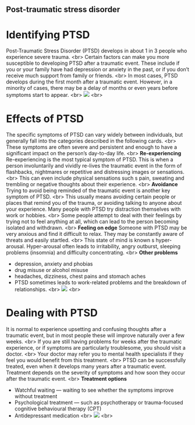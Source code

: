 
## Post-traumatic stress disorder

# Identifying PTSD
Post-Traumatic Stress Disorder (PTSD) develops in about 1 in 3 people who experience severe trauma.
&lt;br&gt;
Certain factors can make you more susceptible to developing PTSD after a traumatic event. These include if you or your family have had depression or anxiety in the past, or if you don’t receive much support from family or friends.
&lt;br&gt;
In most cases, PTSD develops during the first month after a traumatic event. However, in a minority of cases, there may be a delay of months or even years before symptoms start to appear.
&lt;br&gt;
![](recap.png)
&lt;br&gt;
# Effects of PTSD
The specific symptoms of PTSD can vary widely between individuals, but generally fall into the categories described in the following cards.
&lt;br&gt;
These symptoms are often severe and persistent and enough to have a significant impact on the person’s day-to-day life.
&lt;br&gt;
**Re-experiencing**
Re-experiencing is the most typical symptom of PTSD. This is when a person involuntarily and vividly re-lives the traumatic event in the form of flashbacks, nightmares or repetitive and distressing images or sensations.
&lt;br&gt;
This can even include physical sensations such s pain, sweating and trembling or negative thoughts about their experience.
&lt;br&gt;
**Avoidance**
Trying to avoid being reminded of the traumatic event is another key symptom of PTSD.
&lt;br&gt;
This usually means avoiding certain people or places that remind you of the trauma, or avoiding talking to anyone about your experience. Many people with PTSD try distraction themselves with work or hobbies.
&lt;br&gt;
Some people attempt to deal with their feelings by trying not to feel anything at all, which can lead to the person becoming isolated and withdrawn.
&lt;br&gt;
**Feeling on edge**
Someone with PTSD may be very anxious and find it difficult to relax. They may be constantly aware of threats and easily startled.
&lt;br&gt;
This state of mind is known s hyper-arousal. Hyper-arousal often leads to irritability, angry outburst, sleeping problems (insomnia) and difficulty concentrating.
&lt;br&gt;
**Other problems**
- depression, anxiety and phobias
- drug misuse or alcohol misuse
- headaches, dizziness, chest pains and stomach aches
- PTSD sometimes leads to work-related problems and the breakdown of relationships.
&lt;br&gt;
![](recap.png)
&lt;br&gt;
# Dealing with PTSD
It is normal to experience upsetting and confusing thoughts after a traumatic event, but in most people these will improve naturally over a few weeks.
&lt;br&gt;
If you are still having problems for weeks after the traumatic experience, or if symptoms are particularly troublesome, you should visit a doctor.
&lt;br&gt;
Your doctor may refer you to mental health specialists if they feel you would benefit from this treatment.
&lt;br&gt;
PTSD can be successfully treated, even when it develops many years after a traumatic event. Treatment depends on the severity of symptoms and how soon they occur after the traumatic event.
&lt;br&gt;
**Treatment options**
- Watchful waiting — waiting to see whether the symptoms improve without treatment
- Psychological treatment — such as psychotherapy or trauma-focused cognitive behavioural therapy (CPT)
- Antidepressant medication
&lt;br&gt;
![](recap.png)
&lt;br&gt;
